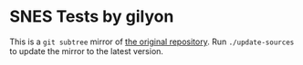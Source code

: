 # SNES Tests by gilyon

This is a `git subtree` mirror of [the original repository][r].
Run `./update-sources` to update the mirror to the latest version.

[r]: https://github.com/gilyon/snes-tests.git

